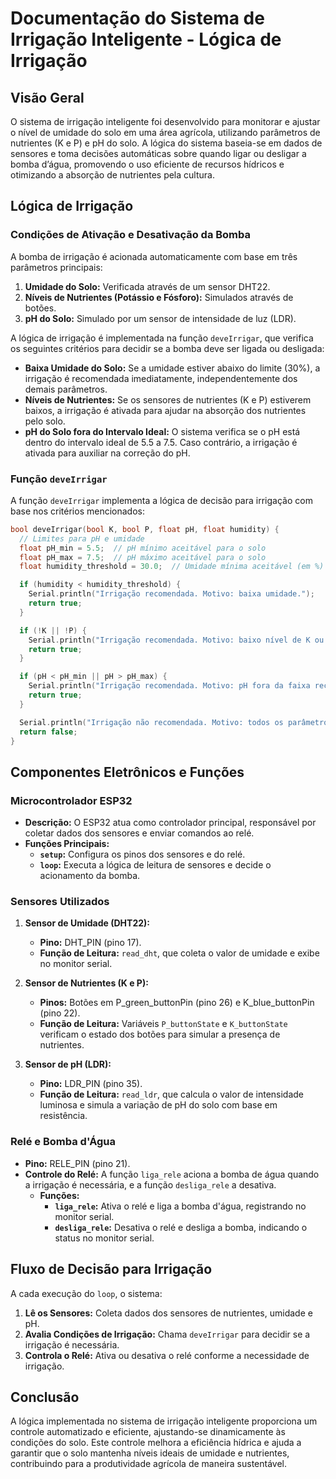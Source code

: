 # Documentação do Sistema de Irrigação Inteligente - Lógica de Irrigação

## Visão Geral
O sistema de irrigação inteligente foi desenvolvido para monitorar e ajustar o nível de umidade do solo em uma área agrícola, utilizando parâmetros de nutrientes (K e P) e pH do solo. A lógica do sistema baseia-se em dados de sensores e toma decisões automáticas sobre quando ligar ou desligar a bomba d’água, promovendo o uso eficiente de recursos hídricos e otimizando a absorção de nutrientes pela cultura.

## Lógica de Irrigação
### Condições de Ativação e Desativação da Bomba
A bomba de irrigação é acionada automaticamente com base em três parâmetros principais:
1. **Umidade do Solo:** Verificada através de um sensor DHT22.
2. **Níveis de Nutrientes (Potássio e Fósforo):** Simulados através de botões.
3. **pH do Solo:** Simulado por um sensor de intensidade de luz (LDR).

A lógica de irrigação é implementada na função `deveIrrigar`, que verifica os seguintes critérios para decidir se a bomba deve ser ligada ou desligada:

- **Baixa Umidade do Solo:** Se a umidade estiver abaixo do limite (30%), a irrigação é recomendada imediatamente, independentemente dos demais parâmetros.
- **Níveis de Nutrientes:** Se os sensores de nutrientes (K e P) estiverem baixos, a irrigação é ativada para ajudar na absorção dos nutrientes pelo solo.
- **pH do Solo fora do Intervalo Ideal:** O sistema verifica se o pH está dentro do intervalo ideal de 5.5 a 7.5. Caso contrário, a irrigação é ativada para auxiliar na correção do pH.

### Função `deveIrrigar`
A função `deveIrrigar` implementa a lógica de decisão para irrigação com base nos critérios mencionados:

```cpp
bool deveIrrigar(bool K, bool P, float pH, float humidity) {
  // Limites para pH e umidade
  float pH_min = 5.5;  // pH mínimo aceitável para o solo
  float pH_max = 7.5;  // pH máximo aceitável para o solo
  float humidity_threshold = 30.0;  // Umidade mínima aceitável (em %)

  if (humidity < humidity_threshold) {
    Serial.println("Irrigação recomendada. Motivo: baixa umidade.");
    return true;
  }

  if (!K || !P) {
    Serial.println("Irrigação recomendada. Motivo: baixo nível de K ou P.");
    return true;
  }

  if (pH < pH_min || pH > pH_max) {
    Serial.println("Irrigação recomendada. Motivo: pH fora da faixa recomendada.");
    return true;
  }

  Serial.println("Irrigação não recomendada. Motivo: todos os parâmetros normais.");
  return false;
}
```

## Componentes Eletrônicos e Funções
### Microcontrolador ESP32
- **Descrição:** O ESP32 atua como controlador principal, responsável por coletar dados dos sensores e enviar comandos ao relé.
- **Funções Principais:** 
  - **`setup`:** Configura os pinos dos sensores e do relé.
  - **`loop`:** Executa a lógica de leitura de sensores e decide o acionamento da bomba.

### Sensores Utilizados
1. **Sensor de Umidade (DHT22):**
   - **Pino:** DHT_PIN (pino 17).
   - **Função de Leitura:** `read_dht`, que coleta o valor de umidade e exibe no monitor serial.

2. **Sensor de Nutrientes (K e P):**
   - **Pinos:** Botões em P_green_buttonPin (pino 26) e K_blue_buttonPin (pino 22).
   - **Função de Leitura:** Variáveis `P_buttonState` e `K_buttonState` verificam o estado dos botões para simular a presença de nutrientes.

3. **Sensor de pH (LDR):**
   - **Pino:** LDR_PIN (pino 35).
   - **Função de Leitura:** `read_ldr`, que calcula o valor de intensidade luminosa e simula a variação de pH do solo com base em resistência.

### Relé e Bomba d'Água
- **Pino:** RELE_PIN (pino 21).
- **Controle do Relé:** A função `liga_rele` aciona a bomba de água quando a irrigação é necessária, e a função `desliga_rele` a desativa.
  - **Funções:**
    - **`liga_rele`:** Ativa o relé e liga a bomba d'água, registrando no monitor serial.
    - **`desliga_rele`:** Desativa o relé e desliga a bomba, indicando o status no monitor serial.

## Fluxo de Decisão para Irrigação
A cada execução do `loop`, o sistema:
1. **Lê os Sensores:** Coleta dados dos sensores de nutrientes, umidade e pH.
2. **Avalia Condições de Irrigação:** Chama `deveIrrigar` para decidir se a irrigação é necessária.
3. **Controla o Relé:** Ativa ou desativa o relé conforme a necessidade de irrigação.

## Conclusão
A lógica implementada no sistema de irrigação inteligente proporciona um controle automatizado e eficiente, ajustando-se dinamicamente às condições do solo. Este controle melhora a eficiência hídrica e ajuda a garantir que o solo mantenha níveis ideais de umidade e nutrientes, contribuindo para a produtividade agrícola de maneira sustentável.
